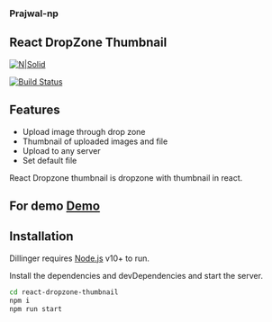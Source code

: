### Prajwal-np
## React DropZone Thumbnail

[![N|Solid](https://cldup.com/dTxpPi9lDf.thumb.png)](https://nodesource.com/products/nsolid)

[![Build Status](https://travis-ci.org/joemccann/dillinger.svg?branch=master)](https://travis-ci.org/joemccann/dillinger)

## Features

- Upload image through drop zone
- Thumbnail of uploaded images and file
- Upload to any server
- Set default file

React Dropzone thumbnail is dropzone with thumbnail in react.

## For demo [Demo](https://react-ts-lguucj.stackblitz.io)


## Installation

Dillinger requires [Node.js](https://nodejs.org/) v10+ to run.

Install the dependencies and devDependencies and start the server.

```sh
cd react-dropzone-thumbnail
npm i
npm run start
